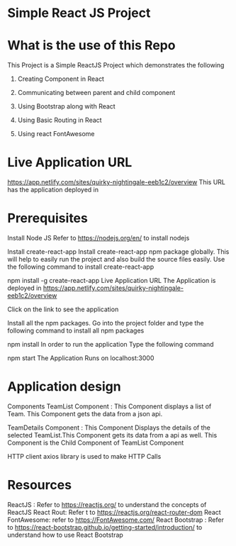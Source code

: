 # Simple React JS Project

# What is the use of this Repo

This Project is a Simple ReactJS Project which demonstrates the following

1. Creating Component in React   

2. Communicating between parent and child component  
3. Using Bootstrap along with React
4. Using Basic Routing in React
5. Using react FontAwesome

# Live Application URL

https://app.netlify.com/sites/quirky-nightingale-eeb1c2/overview
This URL has the application deployed in

# Prerequisites

Install Node JS
Refer to https://nodejs.org/en/ to install nodejs

Install create-react-app
Install create-react-app npm package globally. This will help to easily run the project and also build the source files easily. Use the following command to install create-react-app

npm install -g create-react-app
Live Application URL
The Application is deployed in https://app.netlify.com/sites/quirky-nightingale-eeb1c2/overview

Click on the link to see the application

Install all the npm packages. Go into the project folder and type the following command to install all npm packages

npm install
In order to run the application Type the following command

npm start
The Application Runs on localhost:3000

# Application design

Components
TeamList Component : This Component displays a list of Team. This Component gets the data from a json api.

TeamDetails Component : This Component Displays the details of the selected TeamList.This Component gets its data from a api as well. This Component is the Child Component of TeamList Component

HTTP client
axios library is used to make HTTP Calls

# Resources

ReactJS : Refer to https://reactjs.org/ to understand the concepts of ReactJS
React Rout: Refer t to https://reactjs.org/react-router-dom
React FontAwesome: refer to https://FontAwesome.com/
React Bootstrap : Refer to https://react-bootstrap.github.io/getting-started/introduction/ to understand how to use React Bootstrap
